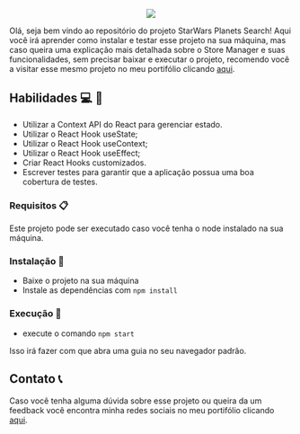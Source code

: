 <p align="center">
  <img src="https://user-images.githubusercontent.com/94487469/234311847-fc9d2644-a669-4399-a4d5-e6733ff220cb.png">
</p>


Olá, seja bem vindo ao repositório do projeto StarWars Planets Search! Aqui você irá aprender como instalar e testar esse projeto na sua máquina, mas caso queira uma explicação mais detalhada sobre o Store Manager e suas funcionalidades, sem precisar baixar e executar o projeto, recomendo você a visitar esse mesmo projeto no meu portifólio clicando [aqui](https://felupee.github.io/front-end/projetos/starWars/starWars.html).

## Habilidades :computer: :rocket: 

- Utilizar a Context API do React para gerenciar estado.
- Utilizar o React Hook useState;
- Utilizar o React Hook useContext;
- Utilizar o React Hook useEffect;
- Criar React Hooks customizados.
- Escrever testes para garantir que a aplicação possua uma boa cobertura de testes.

### Requisitos :clipboard: 

Este projeto pode ser executado caso você tenha o node instalado na sua máquina.

### Instalação :wrench:

- Baixe o projeto na sua máquina
- Instale as dependências com `npm install`

### Execução :runner:

- execute o comando `npm start`

Isso irá fazer com que abra uma guia no seu navegador padrão.

## Contato :telephone_receiver:

Caso você tenha alguma dúvida sobre esse projeto ou queira da um feedback você encontra minha redes sociais no meu portifólio clicando [aqui](https://felupee.github.io/#contact).
